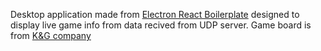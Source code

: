 Desktop application made from [Electron React Boilerplate](https://github.com/electron-react-boilerplate/electron-react-boilerplate) designed to display live game info from data recived from UDP server. Game board is from [K&G company](https://www.tablicesportowe.com.pl/)
